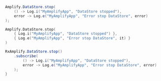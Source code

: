 <amplify-block-switcher> <amplify-block name="Java">

```java
Amplify.DataStore.stop(
    () -> Log.i("MyAmplifyApp", "DataStore stopped"),
    error -> Log.e("MyAmplifyApp", "Error stop DataStore", error)
);
```

</amplify-block> <amplify-block name="Kotlin">

```kotlin
Amplify.DataStore.stop(
    { Log.i("MyAmplifyApp", "DataStore stopped") },
    { Log.e("MyAmplifyApp", "Error stop DataStore", it) }
)
```

</amplify-block> <amplify-block name="RxJava">

```java
RxAmplify.DataStore.stop()
    .subscribe(
        () -> Log.i("MyAmplifyApp", "DataStore stopped"),
        error -> Log.e("MyAmplifyApp", "Error stop DataStore", error)
    );
}
```

</amplify-block> </amplify-block-switcher>
